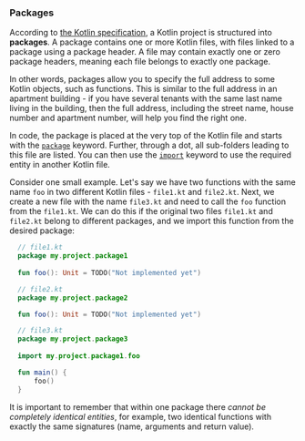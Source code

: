 ### Packages

According to [the Kotlin specification](https://kotlinlang.org/spec/packages-and-imports.html#:~:text=A%20Kotlin%20project%20is%20structured,belongs%20to%20exactly%20one%20package),
a Kotlin project is structured into **packages**.
A package contains one or more Kotlin files,
with files linked to a package using a package header.
A file may contain exactly one or zero package headers,
meaning each file belongs to exactly one package.

In other words, packages allow you to specify the full
address to some Kotlin objects, such as functions.
This is similar to the full address in an apartment building -
if you have several tenants with the same last name living in the building,
then the full address, including the street name, house number and apartment number,
will help you find the right one.

In code, the package is placed at the very top of the Kotlin file and starts with the [`package`](https://kotlinlang.org/docs/packages.html) keyword.
Further, through a dot, all sub-folders leading to this file are listed.
You can then use the [`import`](https://kotlinlang.org/docs/packages.html#imports) keyword to use the required entity in another Kotlin file.

<div class="hint" title="package and import example">

Consider one small example. Let's say we have two functions with the same name `foo` in two different Kotlin files - `file1.kt` and `file2.kt`.
Next, we create a new file with the name `file3.kt` and need to call the `foo` function from the `file1.kt`.
We can do this if the original two files `file1.kt` and `file2.kt` belong to different packages, and we import this function from the desired package:

  ```kotlin
    // file1.kt
    package my.project.package1
    
    fun foo(): Unit = TODO("Not implemented yet")
   ```

  ```kotlin
    // file2.kt
    package my.project.package2

    fun foo(): Unit = TODO("Not implemented yet")
  ```

  ```kotlin
    // file3.kt
    package my.project.package3
    
    import my.project.package1.foo

    fun main() {
        foo()
    }
  ```
</div>

It is important to remember that within one package there _cannot be completely identical entities_,
for example, two identical functions with exactly the same signatures (name, arguments and return value).